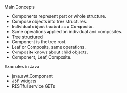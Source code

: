 Main Concepts

- Components represent part or whole structure.
- Compose objects into tree structures.
- Individual object treated as a Composite.
- Same operations applied on individual and composites.
- Tree structured
- Component is the tree root.
- Leaf or Composite, same operations.
- Composite knows about child objects.
- Component, Leaf, Composite.

Examples in Java
- java.awt.Component
- JSF widgets
- RESTful service GETs

